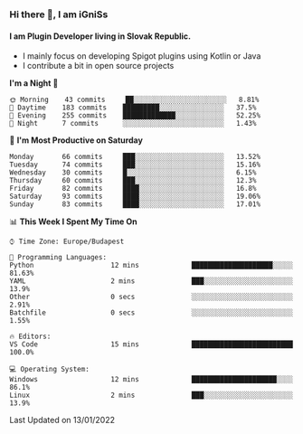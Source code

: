 ### Hi there 👋, I am iGniSs

#### I am Plugin Developer living in Slovak Republic.
- I mainly focus on developing Spigot plugins using Kotlin or Java
- I contribute a bit in open source projects

<!--START_SECTION:waka-->
**I'm a Night 🦉** 

```text
🌞 Morning    43 commits     ██░░░░░░░░░░░░░░░░░░░░░░░   8.81% 
🌆 Daytime    183 commits    █████████░░░░░░░░░░░░░░░░   37.5% 
🌃 Evening    255 commits    █████████████░░░░░░░░░░░░   52.25% 
🌙 Night      7 commits      ░░░░░░░░░░░░░░░░░░░░░░░░░   1.43%

```
📅 **I'm Most Productive on Saturday** 

```text
Monday       66 commits     ███░░░░░░░░░░░░░░░░░░░░░░   13.52% 
Tuesday      74 commits     ███░░░░░░░░░░░░░░░░░░░░░░   15.16% 
Wednesday    30 commits     █░░░░░░░░░░░░░░░░░░░░░░░░   6.15% 
Thursday     60 commits     ███░░░░░░░░░░░░░░░░░░░░░░   12.3% 
Friday       82 commits     ████░░░░░░░░░░░░░░░░░░░░░   16.8% 
Saturday     93 commits     ████░░░░░░░░░░░░░░░░░░░░░   19.06% 
Sunday       83 commits     ████░░░░░░░░░░░░░░░░░░░░░   17.01%

```


📊 **This Week I Spent My Time On** 

```text
⌚︎ Time Zone: Europe/Budapest

💬 Programming Languages: 
Python                   12 mins             ████████████████████░░░░░   81.63% 
YAML                     2 mins              ███░░░░░░░░░░░░░░░░░░░░░░   13.9% 
Other                    0 secs              ░░░░░░░░░░░░░░░░░░░░░░░░░   2.91% 
Batchfile                0 secs              ░░░░░░░░░░░░░░░░░░░░░░░░░   1.55%

🔥 Editors: 
VS Code                  15 mins             █████████████████████████   100.0%

💻 Operating System: 
Windows                  12 mins             █████████████████████░░░░   86.1% 
Linux                    2 mins              ███░░░░░░░░░░░░░░░░░░░░░░   13.9%

```


 Last Updated on 13/01/2022
<!--END_SECTION:waka-->